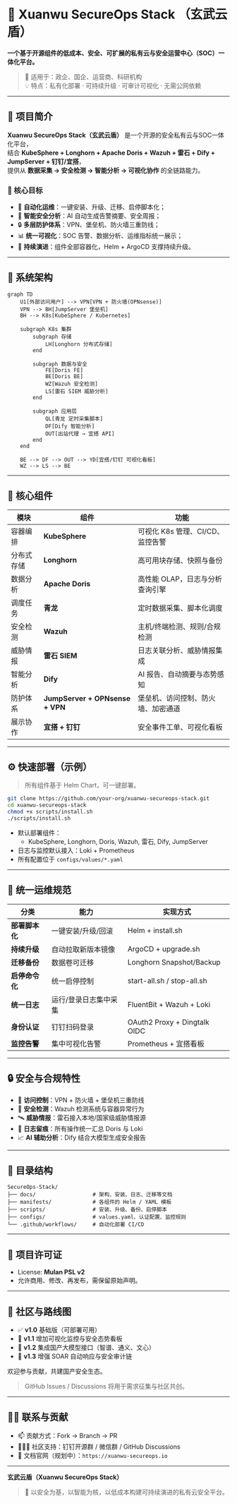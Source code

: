 # 🐢 Xuanwu SecureOps Stack （玄武云盾）

**一个基于开源组件的低成本、安全、可扩展的私有云与安全运营中心（SOC）一体化平台。**

> 🏢 适用于：政企、国企、运营商、科研机构  
> 💡 特点：私有化部署 · 可持续升级 · 可审计可视化 · 无需公网依赖  

---

## 🚀 项目简介

**Xuanwu SecureOps Stack（玄武云盾）** 是一个开源的安全私有云与SOC一体化平台，  
结合 **KubeSphere + Longhorn + Apache Doris + Wazuh + 雷石 + Dify + JumpServer + 钉钉/宜搭**，  
提供从 **数据采集 → 安全检测 → 智能分析 → 可视化协作** 的全链路能力。

### 🌟 核心目标
- 🔁 **自动化运维**：一键安装、升级、迁移、启停脚本化；
- 🧠 **智能安全分析**：AI 自动生成告警摘要、安全周报；
- 🔒 **多层防护体系**：VPN、堡垒机、防火墙三重防线；
- 📊 **统一可视化**：SOC 告警、数据分析、运维指标统一展示；
- 🔧 **持续演进**：组件全部容器化，Helm + ArgoCD 支撑持续升级。

---

## 🧱 系统架构

```mermaid
graph TD
    U1[外部访问用户] --> VPN[VPN + 防火墙(OPNsense)]
    VPN --> BH[JumpServer 堡垒机]
    BH --> K8s[KubeSphere / Kubernetes]

    subgraph K8s 集群
        subgraph 存储
            LH[Longhorn 分布式存储]
        end

        subgraph 数据与安全
            FE[Doris FE]
            BE[Doris BE]
            WZ[Wazuh 安全检测]
            LS[雷石 SIEM 威胁分析]
        end

        subgraph 应用层
            QL[青龙 定时采集脚本]
            DF[Dify 智能分析]
            OUT[出站代理 → 宜搭 API]
        end
    end

    BE --> DF --> OUT --> YD[宜搭/钉钉 可视化看板]
    WZ --> LS --> BE
```

---

## 🧩 核心组件

| 模块 | 组件 | 功能 |
|------|------|------|
| 容器编排 | **KubeSphere** | 可视化 K8s 管理、CI/CD、监控告警 |
| 分布式存储 | **Longhorn** | 高可用块存储、快照与备份 |
| 数据分析 | **Apache Doris** | 高性能 OLAP，日志与分析查询引擎 |
| 调度任务 | **青龙** | 定时数据采集、脚本化调度 |
| 安全检测 | **Wazuh** | 主机/终端检测、规则/合规检测 |
| 威胁情报 | **雷石 SIEM** | 日志关联分析、威胁情报集成 |
| 智能分析 | **Dify** | AI 报告、自动摘要与态势感知 |
| 防护体系 | **JumpServer + OPNsense + VPN** | 堡垒机、访问控制、防火墙、加密通道 |
| 展示协作 | **宜搭 + 钉钉** | 安全事件工单、可视化看板 |

---

## ⚙️ 快速部署（示例）

> 所有组件基于 Helm Chart，可一键部署。

```bash
git clone https://github.com/your-org/xuanwu-secureops-stack.git
cd xuanwu-secureops-stack
chmod +x scripts/install.sh
./scripts/install.sh
```

- 默认部署组件：
  - KubeSphere, Longhorn, Doris, Wazuh, 雷石, Dify, JumpServer
- 日志与监控默认接入：Loki + Prometheus
- 所有配置位于 `configs/values/*.yaml`

---

## 🧰 统一运维规范

| 分类 | 能力 | 实现方式 |
|------|------|-----------|
| **部署脚本化** | 一键安装/升级/回滚 | Helm + install.sh |
| **持续升级** | 自动拉取新版本镜像 | ArgoCD + upgrade.sh |
| **迁移备份** | 数据卷可迁移 | Longhorn Snapshot/Backup |
| **启停命令化** | 统一启停控制 | start-all.sh / stop-all.sh |
| **统一日志** | 运行/登录日志集中采集 | FluentBit + Wazuh + Loki |
| **身份认证** | 钉钉扫码登录 | OAuth2 Proxy + Dingtalk OIDC |
| **监控告警** | 集中可视化告警 | Prometheus + 宜搭看板 |

---

## 🔒 安全与合规特性

- 🧩 **访问控制**：VPN + 防火墙 + 堡垒机三重防线  
- 🧠 **安全检测**：Wazuh 检测系统与容器异常行为  
- 🛰️ **威胁情报**：雷石接入本地/国家级威胁情报源  
- 🔄 **日志留痕**：所有操作统一汇总 Doris 与 Loki  
- 📈 **AI 辅助分析**：Dify 结合大模型生成安全报告  

---

## 🧱 目录结构

```
SecureOps-Stack/
├── docs/                  # 架构、安装、日志、迁移等文档
├── manifests/             # 各组件的 Helm / YAML 模板
├── scripts/               # 安装、升级、备份、启停脚本
├── configs/               # values.yaml、认证配置、监控规则
└── .github/workflows/     # 自动化部署 CI/CD
```

---

## 🧩 项目许可证
- License: **Mulan PSL v2**
- 允许商用、修改、再发布，需保留原始声明。

---

## 🧠 社区与路线图

- ✅ **v1.0** 基础版（可部署可用）  
- 🔄 **v1.1** 增加可视化监控与安全态势看板  
- 🧠 **v1.2** 集成国产大模型接口（智谱、通义、文心）  
- 🔐 **v1.3** 增强 SOAR 自动响应与安全审计链  

欢迎参与贡献，共建国产安全生态。  
> GitHub Issues / Discussions 将用于需求征集与社区共创。  

---

## 🧑‍💻 联系与贡献

- 📫 贡献方式：Fork → Branch → PR  
- 🧑‍🤝‍🧑 社区支持：钉钉开源群 / 微信群 / GitHub Discussions  
- 📄 文档官网（规划中）：`https://xuanwu-secureops.io`  

---

**玄武云盾（Xuanwu SecureOps Stack）**  
> 🐢 以安全为基，以智能为核，以低成本构建可持续演进的私有云安全平台。

